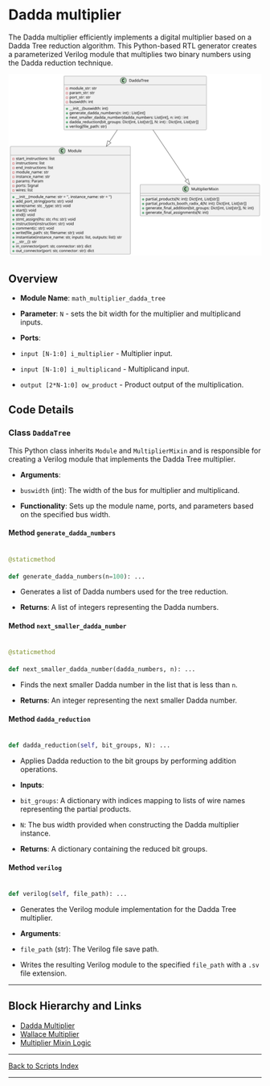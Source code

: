 # Dadda multiplier

The Dadda multiplier efficiently implements a digital multiplier based on a Dadda Tree reduction algorithm. This Python-based RTL generator creates a parameterized Verilog module that multiplies two binary numbers using the Dadda reduction technique.

![Dadda UML](../../images_scripts_uml/Multiplier_DaddaTree.svg)

## Overview

- **Module Name**: `math_multiplier_dadda_tree`

- **Parameter**: `N` - sets the bit width for the multiplier and multiplicand inputs.

- **Ports**:

- `input [N-1:0] i_multiplier` - Multiplier input.

- `input [N-1:0] i_multiplicand` - Multiplicand input.

- `output [2*N-1:0] ow_product` - Product output of the multiplication.

## Code Details

### Class `DaddaTree`

This Python class inherits `Module` and `MultiplierMixin` and is responsible for creating a Verilog module that implements the Dadda Tree multiplier.

- **Arguments**:

- `buswidth` (int): The width of the bus for multiplier and multiplicand.

- **Functionality**: Sets up the module name, ports, and parameters based on the specified bus width.

#### Method `generate_dadda_numbers`

```python

@staticmethod

def generate_dadda_numbers(n=100): ...

```

- Generates a list of Dadda numbers used for the tree reduction.

- **Returns**: A list of integers representing the Dadda numbers.

#### Method `next_smaller_dadda_number`

```python

@staticmethod

def next_smaller_dadda_number(dadda_numbers, n): ...

```

- Finds the next smaller Dadda number in the list that is less than `n`.

- **Returns**: An integer representing the next smaller Dadda number.

#### Method `dadda_reduction`

```python

def dadda_reduction(self, bit_groups, N): ...

```

- Applies Dadda reduction to the bit groups by performing addition operations.

- **Inputs**:

- `bit_groups`: A dictionary with indices mapping to lists of wire names representing the partial products.

- `N`: The bus width provided when constructing the Dadda multiplier instance.

- **Returns**: A dictionary containing the reduced bit groups.

#### Method `verilog`

```python

def verilog(self, file_path): ...

```

- Generates the Verilog module implementation for the Dadda Tree multiplier.

- **Arguments**:

- `file_path` (str): The Verilog file save path.

- Writes the resulting Verilog module to the specified `file_path` with a `.sv` file extension.

---

## Block Hierarchy and Links

- [Dadda Multiplier](dadda_multiplier.md)
- [Wallace Multiplier](wallace_multiplier.md)
- [Multiplier Mixin Logic](multiplier_mixin.md)

---

[Back to Scripts Index](index.md)

---
